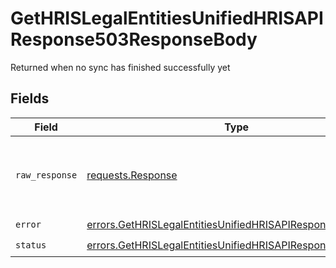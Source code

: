 # GetHRISLegalEntitiesUnifiedHRISAPIResponse503ResponseBody

Returned when no sync has finished successfully yet


## Fields

| Field                                                                                                                                    | Type                                                                                                                                     | Required                                                                                                                                 | Description                                                                                                                              |
| ---------------------------------------------------------------------------------------------------------------------------------------- | ---------------------------------------------------------------------------------------------------------------------------------------- | ---------------------------------------------------------------------------------------------------------------------------------------- | ---------------------------------------------------------------------------------------------------------------------------------------- |
| `raw_response`                                                                                                                           | [requests.Response](https://requests.readthedocs.io/en/latest/api/#requests.Response)                                                    | :heavy_minus_sign:                                                                                                                       | Raw HTTP response; suitable for custom response parsing                                                                                  |
| `error`                                                                                                                                  | [errors.GetHRISLegalEntitiesUnifiedHRISAPIResponse503Error](../../models/errors/gethrislegalentitiesunifiedhrisapiresponse503error.md)   | :heavy_check_mark:                                                                                                                       | N/A                                                                                                                                      |
| `status`                                                                                                                                 | [errors.GetHRISLegalEntitiesUnifiedHRISAPIResponse503Status](../../models/errors/gethrislegalentitiesunifiedhrisapiresponse503status.md) | :heavy_check_mark:                                                                                                                       | N/A                                                                                                                                      |